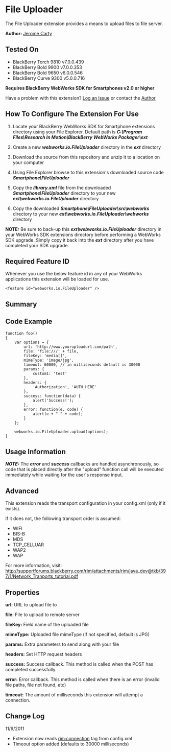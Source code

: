# File Uploader
The File Uploader extension provides a means to upload files to file server. 

**Author:** [Jerome Carty](https://github.com/jcarty)

## Tested On

* BlackBerry Torch 9810 v7.0.0.439
* BlackBerry Bold 9900 v7.0.0.353
* BlackBerry Bold 9650 v6.0.0.546
* BlackBerry Curve 9300 v5.0.0.716

**Requires BlackBerry WebWorks SDK for Smartphones v2.0 or higher**

Have a problem with this extension?  [Log an Issue](https://github.com/blackberry/WebWorks-Community-APIs/issues) or contact the [Author](https://github.com/jcarty)

## How To Configure The Extension For Use

1. Locate your BlackBerry WebWorks SDK for Smartphone extensions directory using your File Explorer.  Default path is _**C:\Program Files\Research In Motion\BlackBerry WebWorks Packager\ext**_

2. Create a new _**webworks.io.FileUploader**_ directory in the _**ext**_ directory

3. Download the source from this repository and unzip it to a location on your computer

4. Using File Explorer browse to this extension's downloaded source code _**Smartphone\FileUploader**_

5. Copy the _**library.xml**_ file from the downloaded _**Smartphone\FileUploader**_ directory to your new _**ext\webworks.io.FileUploader**_ directory

6. Copy the downloaded _**Smartphone\FileUploader\src\webworks**_ directory to your new _**ext\webworks.io.FileUploader\webworks**_ directory

**NOTE:** Be sure to back-up this _**ext\webworks.io.FileUploader**_ directory in your WebWorks SDK extensions directory before performing a WebWorks SDK upgrade. Simply copy it back into the _**ext**_ directory after you have completed your SDK upgrade.

## Required Feature ID
Whenever you use the below feature id in any of your WebWorks applications this extension will be loaded for use.

    <feature id="webworks.io.FileUploader" />

## Summary


## Code Example

    function foo()
    {
        var options = {
			url: 'http://www.youruploadurl.com/path',
			file: 'file:///' + file,
			fileKey: 'media[]',
			mimeType: 'image/jpg',
			timeout: 60000, // in milliseconds default is 30000
			params: {
				custom1: 'test'
			},
			headers: {
				'Authorization', 'AUTH_HERE'
			},
			success: function(data) {
				alert('Success!');
			},
			error: function(e, code) {
				alert(e + " " + code);
			}
		};
		
		webworks.io.FileUploader.upload(options);
    }

## Usage Information

_**NOTE:**_ The _**error**_ and _**success**_ callbacks are handled asynchronously, so code that is placed directly after
the "upload" function call will be executed immediately while waiting for the user's 
response input.

## Advanced
This extension reads the transport configuration in your config.xml (only if it exists).

If it does not, the following transport order is assumed:

- WIFI
- BIS-B
- MDS
- TCP_CELLUAR
- WAP2
- WAP

For more information, visit: http://supportforums.blackberry.com/rim/attachments/rim/java_dev@tkb/397/1/Network_Tranports_tutorial.pdf

## Properties
**url:**
URL to upload file to

**file:**
File to upload to remote server

**fileKey:**
Field name of the uploaded file

**mimeType:**
Uploaded file mimeType (if not specified, default is JPG)

**params:**
Extra parameters to send along with your file

**headers:**
Set HTTP request headers

**success:**
Success callback. This method is called when the POST has completed successfully.

**error:**
Error callback. This method is called when there is an error (invalid file paths, file not found, etc)

**timeout:**
The amount of milliseconds this extension will attempt a connection.

## Change Log
11/9/2011

- Extension now reads <rim:connection> tag from config.xml
- Timeout option added (defaults to 30000 milliseconds)